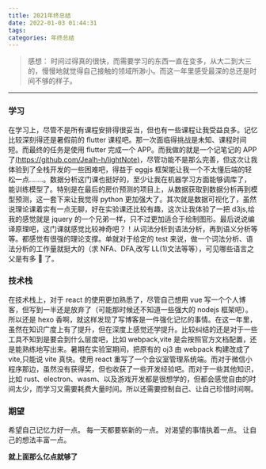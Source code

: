 ```yaml
---
title: 2021年终总结
date: 2022-01-03 01:44:31
tags:
categories: 年终总结
---
```


> 感想： 时间过得真的很快，而需要学习的东西一直在变多，从大二到大三的，慢慢地就觉得自己接触的领域所渺小。而这一年里感受最深的总还是时间不够的样子。

---

<!-- more -->

### 学习

在学习上，尽管不是所有课程安排得很妥当，但也有一些课程让我受益良多。记忆比较深刻得还是暑假前的 flutter 课程吧。那一次面临得挑战是未知、课程时间短。而最终的任务是使用 flutter 完成一个 APP。而我做的就是一个记笔记的 APP 了[(https://github.com/Jealh-h/lightNote)](https://github.com/Jealh-h/lightNote)，尽管功能不是那么完善，但这次让我体验到了全栈开发的一些困难吧，得益于 eggjs 框架能让我一个不太懂后端的轻松一点.......。数据分析这门课也挺好的，至少让我在机器学习方面能够调库了，能训练模型了。特别是在最后的房价预测的项目上，从数据获取到数据分析再到模型预测，这一套下来让我觉得 python 更加强大了。其次就是数据可视化了，虽然说理论课着实有一点无聊，好在实验课还比较有趣，这次让我体验了一把 d3js,给我的感觉就是 jquery 的一个兄弟一样，只不过更加适合于绘制图形。最后说说编译原理吧，这门课就感觉比较神奇吧？！从词法分析到语法分析，再到语义分析等等。都感觉有很强的理论支撑。单就对于给定的 test 来说，做一个词法分析、语法分析的工作量就挺大的（求 NFA、DFA,改写 LL(1)文法等等），可见哪些语言之父是有多 🐂 了。

### 技术栈

在技术栈上，对于 react 的使用更加熟悉了，尽管自己想用 vue 写一个个人博客，但写到一半还是放弃了（可能那时候还不知道一些强大的 nodejs 框架吧）。所以还是 hexo 香啊，就这样发现了写博客是一件强化记忆的事情。在这一年里，虽然在知识广度上有了提升，但在深度上感觉还学提升。比较纠结的还是对于一些工具不知到是要会到什么层度吧，比如 webpack,vite 是会按照官方文档配置，还是能熟练地写出来。暑期在实验室期间，把原有的 oj3 由 webpack 构建改成了 vite,只能说 vite 真快。使用 react 重写了一个会议室管理系统端。而对于微信小程序那边，虽然没有获得奖，但也收获了一些开发经验吧。而对于一些其他知识，比如 rust、electron、wasm、以及游戏开发都是很想学的，但都会感觉自由的时间太少，而学习又需要耗费大量时间。所以还需要控制自己、让自己珍惜时间啊。

### 期望

希望自己记忆力好一点。
每一天都要崭新的一点。
对渴望的事情执着一点。
让自己的想法丰富一点。

**就上面那么亿点就够了**

